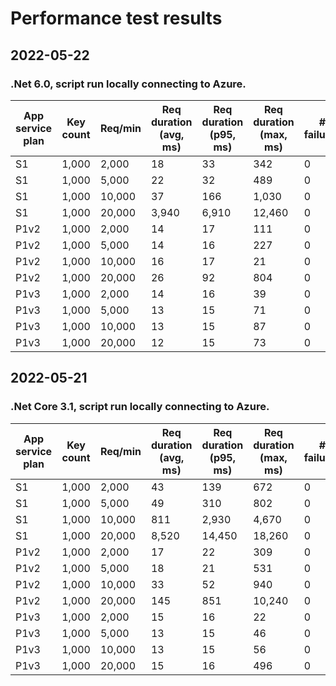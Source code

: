 # Performance test results

## 2022-05-22

### .Net 6.0, script run locally connecting to Azure.

| App service plan | Key count | Req/min | Req duration (avg, ms) | Req duration (p95, ms) | Req duration (max, ms) | # failures |
| ---------------- | --------- | ------- | ---------------------- | ---------------------- | ---------------------- | ---------- |
| S1               | 1,000     | 2,000   | 18                     | 33                     | 342                    | 0          |
| S1               | 1,000     | 5,000   | 22                     | 32                     | 489                    | 0          |
| S1               | 1,000     | 10,000  | 37                     | 166                    | 1,030                  | 0          |
| S1               | 1,000     | 20,000  | 3,940                  | 6,910                  | 12,460                 | 0          |
| P1v2             | 1,000     | 2,000   | 14                     | 17                     | 111                    | 0          |
| P1v2             | 1,000     | 5,000   | 14                     | 16                     | 227                    | 0          |
| P1v2             | 1,000     | 10,000  | 16                     | 17                     | 21                     | 0          |
| P1v2             | 1,000     | 20,000  | 26                     | 92                     | 804                    | 0          |
| P1v3             | 1,000     | 2,000   | 14                     | 16                     | 39                     | 0          |
| P1v3             | 1,000     | 5,000   | 13                     | 15                     | 71                     | 0          |
| P1v3             | 1,000     | 10,000  | 13                     | 15                     | 87                     | 0          |
| P1v3             | 1,000     | 20,000  | 12                     | 15                     | 73                     | 0          |

## 2022-05-21

### .Net Core 3.1, script run locally connecting to Azure.

| App service plan | Key count | Req/min | Req duration (avg, ms) | Req duration (p95, ms) | Req duration (max, ms) | # failures |
| ---------------- | --------- | ------- | ---------------------- | ---------------------- | ---------------------- | ---------- |
| S1               | 1,000     | 2,000   | 43                     | 139                    | 672                    | 0          |
| S1               | 1,000     | 5,000   | 49                     | 310                    | 802                    | 0          |
| S1               | 1,000     | 10,000  | 811                    | 2,930                  | 4,670                  | 0          |
| S1               | 1,000     | 20,000  | 8,520                  | 14,450                 | 18,260                 | 0          |
| P1v2             | 1,000     | 2,000   | 17                     | 22                     | 309                    | 0          |
| P1v2             | 1,000     | 5,000   | 18                     | 21                     | 531                    | 0          |
| P1v2             | 1,000     | 10,000  | 33                     | 52                     | 940                    | 0          |
| P1v2             | 1,000     | 20,000  | 145                    | 851                    | 10,240                 | 0          |
| P1v3             | 1,000     | 2,000   | 15                     | 16                     | 22                     | 0          |
| P1v3             | 1,000     | 5,000   | 13                     | 15                     | 46                     | 0          |
| P1v3             | 1,000     | 10,000  | 13                     | 15                     | 56                     | 0          |
| P1v3             | 1,000     | 20,000  | 15                     | 16                     | 496                    | 0          |
